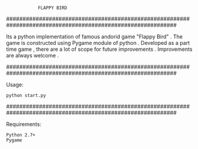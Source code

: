 				FLAPPY BIRD


############################################################################################################
	

Its a python implementation of famous andorid game "Flappy Bird" . The game is constructed using Pygame module of python . Developed as a part time game , there  are a lot of scope for future improvements . 
Improvements are always welcome . 

############################################################################################################

Usage:
	
	python start.py

############################################################################################################

Requirements:

	Python 2.7+
	Pygame 
		
